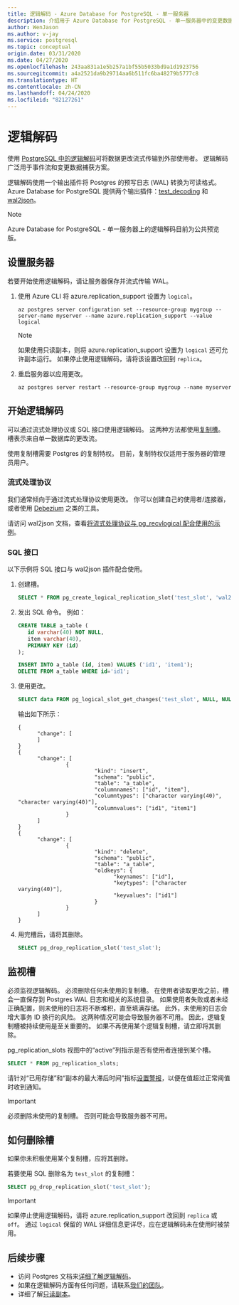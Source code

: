 ```yaml
---
title: 逻辑解码 - Azure Database for PostgreSQL - 单一服务器
description: 介绍用于 Azure Database for PostgreSQL - 单一服务器中的变更数据捕获的逻辑解码和 wal2json
author: WenJason
ms.author: v-jay
ms.service: postgresql
ms.topic: conceptual
origin.date: 03/31/2020
ms.date: 04/27/2020
ms.openlocfilehash: 243aa831a1e5b257a1bf55b5033bd9a1d1923756
ms.sourcegitcommit: a4a2521da9b29714aa6b511fc6ba48279b5777c8
ms.translationtype: HT
ms.contentlocale: zh-CN
ms.lasthandoff: 04/24/2020
ms.locfileid: "82127261"
---
```

# <a name="logical-decoding"></a>逻辑解码
 
使用 [PostgreSQL 中的逻辑解码](https://www.postgresql.org/docs/current/logicaldecoding.html)可将数据更改流式传输到外部使用者。 逻辑解码广泛用于事件流和变更数据捕获方案。

逻辑解码使用一个输出插件将 Postgres 的预写日志 (WAL) 转换为可读格式。 Azure Database for PostgreSQL 提供两个输出插件：[test_decoding](https://www.postgresql.org/docs/current/test-decoding.html) 和 [wal2json](https://github.com/eulerto/wal2json)。
 

> [!NOTE]
> Azure Database for PostgreSQL - 单一服务器上的逻辑解码目前为公共预览版。


## <a name="set-up-your-server"></a>设置服务器
若要开始使用逻辑解码，请让服务器保存并流式传输 WAL。 

1. 使用 Azure CLI 将 azure.replication_support 设置为 `logical`。 
   ```
   az postgres server configuration set --resource-group mygroup --server-name myserver --name azure.replication_support --value logical
   ```

   > [!NOTE]
   > 如果使用只读副本，则将 azure.replication_support 设置为 `logical` 还可允许副本运行。 如果停止使用逻辑解码，请将该设置改回到 `replica`。 


2. 重启服务器以应用更改。
   ```
   az postgres server restart --resource-group mygroup --name myserver
   ```

## <a name="start-logical-decoding"></a>开始逻辑解码

可以通过流式处理协议或 SQL 接口使用逻辑解码。 这两种方法都使用[复制槽](https://www.postgresql.org/docs/current/logicaldecoding-explanation.html#LOGICALDECODING-REPLICATION-SLOTS)。 槽表示来自单一数据库的更改流。

使用复制槽需要 Postgres 的复制特权。 目前，复制特权仅适用于服务器的管理员用户。 

### <a name="streaming-protocol"></a>流式处理协议
我们通常倾向于通过流式处理协议使用更改。 你可以创建自己的使用者/连接器，或者使用 [Debezium](https://debezium.io/) 之类的工具。 

请访问 wal2json 文档，查看[将流式处理协议与 pg_recvlogical 配合使用的示例](https://github.com/eulerto/wal2json#pg_recvlogical)。


### <a name="sql-interface"></a>SQL 接口
以下示例将 SQL 接口与 wal2json 插件配合使用。
 
1. 创建槽。
   ```SQL
   SELECT * FROM pg_create_logical_replication_slot('test_slot', 'wal2json');
   ```
 
2. 发出 SQL 命令。 例如：
   ```SQL
   CREATE TABLE a_table (
      id varchar(40) NOT NULL,
      item varchar(40),
      PRIMARY KEY (id)
   );
   
   INSERT INTO a_table (id, item) VALUES ('id1', 'item1');
   DELETE FROM a_table WHERE id='id1';
   ```

3. 使用更改。
   ```SQL
   SELECT data FROM pg_logical_slot_get_changes('test_slot', NULL, NULL, 'pretty-print', '1');
   ```

   输出如下所示：
   ```
   {
         "change": [
         ]
   }
   {
         "change": [
                  {
                           "kind": "insert",
                           "schema": "public",
                           "table": "a_table",
                           "columnnames": ["id", "item"],
                           "columntypes": ["character varying(40)", "character varying(40)"],
                           "columnvalues": ["id1", "item1"]
                  }
         ]
   }
   {
         "change": [
                  {
                           "kind": "delete",
                           "schema": "public",
                           "table": "a_table",
                           "oldkeys": {
                                 "keynames": ["id"],
                                 "keytypes": ["character varying(40)"],
                                 "keyvalues": ["id1"]
                           }
                  }
         ]
   }
   ```

4. 用完槽后，请将其删除。
   ```SQL
   SELECT pg_drop_replication_slot('test_slot'); 
   ```


## <a name="monitoring-slots"></a>监视槽

必须监视逻辑解码。 必须删除任何未使用的复制槽。 在使用者读取更改之前，槽会一直保存到 Postgres WAL 日志和相关的系统目录。 如果使用者失败或者未经正确配置，则未使用的日志将不断堆积，直至填满存储。 此外，未使用的日志会增大事务 ID 换行的风险。 这两种情况可能会导致服务器不可用。 因此，逻辑复制槽被持续使用是至关重要的。 如果不再使用某个逻辑复制槽，请立即将其删除。

pg_replication_slots 视图中的“active”列指示是否有使用者连接到某个槽。
```SQL
SELECT * FROM pg_replication_slots;
```

请针对“已用存储”和“副本的最大滞后时间”指标[设置警报](howto-alert-on-metric.md)，以便在值超过正常阈值时收到通知。   

> [!IMPORTANT]
> 必须删除未使用的复制槽。 否则可能会导致服务器不可用。

## <a name="how-to-drop-a-slot"></a>如何删除槽
如果你未积极使用某个复制槽，应将其删除。

若要使用 SQL 删除名为 `test_slot` 的复制槽：
```SQL
SELECT pg_drop_replication_slot('test_slot');
```

> [!IMPORTANT]
> 如果停止使用逻辑解码，请将 azure.replication_support 改回到 `replica` 或 `off`。 通过 `logical` 保留的 WAL 详细信息更详尽，应在逻辑解码未在使用时被禁用。 

 
## <a name="next-steps"></a>后续步骤

* 访问 Postgres 文档来[详细了解逻辑解码](https://www.postgresql.org/docs/current/logicaldecoding-explanation.html)。
* 如果在逻辑解码方面有任何问题，请联系[我们的团队](mailto:AskAzureDBforPostgreSQL@service.microsoft.com)。
* 详细了解[只读副本](concepts-read-replicas.md)。

